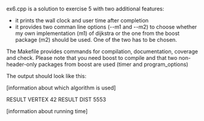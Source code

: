 ex6.cpp is a solution to exercise 5 with two additional features:
  - it prints the wall clock and user time after completion
  - it provides two comman line options (--m1 and --m2) to choose whether my own implementation (m1) of dijkstra
    or the one from the boost package (m2) should be used. One of the two has to be chosen.
   
The Makefile provides commands for compilation, documentation, coverage and check.
Please note that you need boost to compile and that two non-header-only packages from boost are used (timer and program_options)

The output should look like this:


[information about which algorithm is used]

RESULT VERTEX 42
RESULT DIST 5553

[information about running time]
